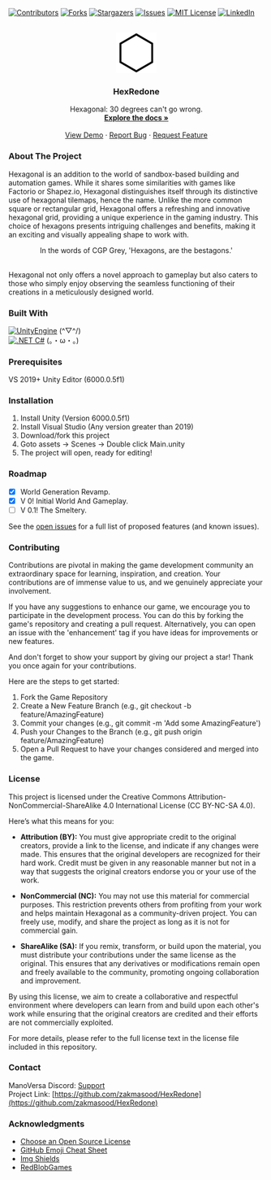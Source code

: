 [![Contributors][contributors-shield]][contributors-url]
[![Forks][forks-shield]][forks-url]
[![Stargazers][stars-shield]][stars-url]
[![Issues][issues-shield]][issues-url]
[![MIT License][license-shield]][license-url]
[![LinkedIn][linkedin-shield]][linkedin-url]

<!-- PROJECT LOGO -->
<br />
<div align="center">
  <a href="https://github.com/zakmasood/HexRedone">
    <img src="images/hexagon.png" alt="Logo" width="80" height="80">
  </a>

  <h3 align="center">HexRedone</h3>

  <p align="center">
    Hexagonal: 30 degrees can't go wrong.
    <br />
    <a href="https://github.com/zakmasood/HexRedone"><strong>Explore the docs »</strong></a>
    <br />
    <br />
    <a href="https://github.com/zakmasood/HexRedone">View Demo</a>
    ·
    <a href="https://github.com/zakmasood/HexRedone/issues">Report Bug</a>
    ·
    <a href="https://github.com/zakmasood/HexRedone/issues">Request Feature</a>
  </p>
</div>

<!-- ABOUT THE PROJECT -->
### About The Project

Hexagonal is an addition to the world of sandbox-based building and automation games. While it shares some similarities with games like Factorio or Shapez.io, Hexagonal distinguishes itself through its distinctive use of hexagonal tilemaps, hence the name. Unlike the more common square or rectangular grid, Hexagonal offers a refreshing and innovative hexagonal grid, providing a unique experience in the gaming industry. This choice of hexagons presents intriguing challenges and benefits, making it an exciting and visually appealing shape to work with.<br>

<div align="center">In the words of CGP Grey, 'Hexagons, are the bestagons.'</div><br>

Hexagonal not only offers a novel approach to gameplay but also caters to those who simply enjoy observing the seamless functioning of their creations in a meticulously designed world.

### Built With

[![UnityEngine][unityengine]][unity-url] (\^▽^/) <br> 
[![.NET C#][csharp]][csharp-url] (。・ω・。) 

<!-- GETTING STARTED -->

### Prerequisites
VS 2019+
Unity Editor (6000.0.5f1)

### Installation
1. Install Unity (Version 6000.0.5f1)
2. Install Visual Studio (Any version greater than 2019)
3. Download/fork this project
4. Goto assets -> Scenes -> Double click Main.unity
5. The project will open, ready for editing!

<!-- USAGE EXAMPLES -->
<!-- Pending Usages -->
<!-- ROADMAP -->
### Roadmap
- [x] World Generation Revamp.
- [x] V 0! Initial World And Gameplay.
- [ ] V 0.1! The Smeltery.

See the [open issues](https://github.com/zakmasood/HexRedone/issues) for a full list of proposed features (and known issues).

<!-- CONTRIBUTING -->
### Contributing

Contributions are pivotal in making the game development community an extraordinary space for learning, inspiration, and creation. Your contributions are of immense value to us, and we genuinely appreciate your involvement.

If you have any suggestions to enhance our game, we encourage you to participate in the development process. You can do this by forking the game's repository and creating a pull request. Alternatively, you can open an issue with the 'enhancement' tag if you have ideas for improvements or new features.

And don't forget to show your support by giving our project a star! Thank you once again for your contributions.

Here are the steps to get started:

1. Fork the Game Repository
2. Create a New Feature Branch (e.g., git checkout -b feature/AmazingFeature)
3. Commit your changes (e.g., git commit -m 'Add some AmazingFeature')
4. Push your Changes to the Branch (e.g., git push origin feature/AmazingFeature)
5. Open a Pull Request to have your changes considered and merged into the game.

<!-- LICENSE -->

### License

This project is licensed under the Creative Commons Attribution-NonCommercial-ShareAlike 4.0 International License (CC BY-NC-SA 4.0). 

Here’s what this means for you:

- **Attribution (BY):** You must give appropriate credit to the original creators, provide a link to the license, and indicate if any changes were made. This ensures that the original developers are recognized for their hard work. Credit must be given in any reasonable manner but not in a way that suggests the original creators endorse you or your use of the work.
  
- **NonCommercial (NC):** You may not use this material for commercial purposes. This restriction prevents others from profiting from your work and helps maintain Hexagonal as a community-driven project. You can freely use, modify, and share the project as long as it is not for commercial gain.

- **ShareAlike (SA):** If you remix, transform, or build upon the material, you must distribute your contributions under the same license as the original. This ensures that any derivatives or modifications remain open and freely available to the community, promoting ongoing collaboration and improvement.

By using this license, we aim to create a collaborative and respectful environment where developers can learn from and build upon each other's work while ensuring that the original creators are credited and their efforts are not commercially exploited.

For more details, please refer to the full license text in the license file included in this repository.

<!-- CONTACT -->
### Contact

ManoVersa Discord: [Support](https://discord.gg/UQnXZS3bwH) <br>
Project Link: [https://github.com/zakmasood/HexRedone](https://github.com/zakmasood/HexRedone)

<!-- ACKNOWLEDGMENTS -->
### Acknowledgments

* [Choose an Open Source License](https://choosealicense.com)
* [GitHub Emoji Cheat Sheet](https://www.webpagefx.com/tools/emoji-cheat-sheet)
* [Img Shields](https://shields.io)
* [RedBlobGames](https://www.redblobgames.com/)

<!-- MARKDOWN LINKS & IMAGES -->
<!-- https://www.markdownguide.org/basic-syntax/#reference-style-links -->
[contributors-shield]: https://img.shields.io/github/contributors/zakmasood/HexRedone.svg?style=for-the-badge
[contributors-url]: https://github.com/zakmasood/HexRedone/graphs/contributors
[forks-shield]: https://img.shields.io/github/forks/zakmasood/HexRedone.svg?style=for-the-badge
[forks-url]: https://github.com/zakmasood/HexRedone/network/members
[stars-shield]: https://img.shields.io/github/stars/zakmasood/HexRedone.svg?style=for-the-badge
[stars-url]: https://github.com/zakmasood/HexRedone/stargazers
[issues-shield]: https://img.shields.io/github/issues/zakmasood/HexRedone.svg?style=for-the-badge
[issues-url]: https://github.com/zakmasood/HexRedone/issues
[license-shield]: https://img.shields.io/github/license/zakmasood/HexRedone.svg?style=for-the-badge
[license-url]: https://github.com/zakmasood/HexRedone/blob/master/LICENSE.txt
[linkedin-shield]: https://img.shields.io/badge/-LinkedIn-black.svg?style=for-the-badge&logo=linkedin&colorB=555
[linkedin-url]: https://linkedin.com/in/zakmasood
[product-screenshot]: images/screenshot.png
[unityengine]: https://img.shields.io/badge/unityEngine-000000?style=for-the-badge&logo=unity&logoColor=white
[unity-url]: https://unity.com/
[csharp]: https://img.shields.io/badge/Csharp-000000?style=for-the-badge&logo=csharp&logoColor=blue
[csharp-url]: https://learn.microsoft.com/en-us/dotnet/csharp/
